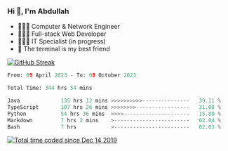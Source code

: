 <h3>Hi 👋, I'm Abdullah</h3>

- 👷🏼‍♂️ Computer & Network Engineer
- 👨🏻‍💻 Full-stack Web Developer
- 👨🏻‍💻 IT Specialist (in progress)
- 🖤 The terminal is my best friend

[![GitHub Streak](https://streak-stats.demolab.com?user=al3bad&theme=transparent&date_format=j%20M%5B%20Y%5D)](https://git.io/streak-stats)

<!--START_SECTION:waka-->

```python
From: 09 April 2023 - To: 08 October 2023

Total Time: 344 hrs 54 mins

Java             135 hrs 12 mins >>>>>>>>>>---------------   39.11 %
TypeScript       107 hrs 26 mins >>>>>>>>-----------------   31.08 %
Python           54 hrs 36 mins  >>>>---------------------   15.80 %
Markdown         7 hrs 2 mins    >------------------------   02.04 %
Bash             7 hrs           >------------------------   02.03 %
```

<!--END_SECTION:waka-->

<p>
  <a href="https://wakatime.com/@ce2a2aac-0d6b-4d65-b864-8a4bcaf12967"><img src="https://wakatime.com/badge/user/ce2a2aac-0d6b-4d65-b864-8a4bcaf12967.svg" alt="Total time coded since Dec 14 2019" /></a>
</p>
